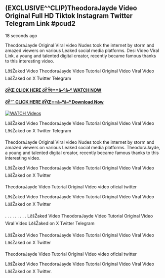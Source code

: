 ## (EXCLUSIVE^^CLIP)TheodoraJayde Video Original Full HD Tiktok Instagram Twitter Telegram Link #pcud2

18 seconds ago

TheodoraJayde Original Viral video Nudes took the internet by storm and amazed viewers on various Leaked social media platforms. Desi Video Viral Link, a young and talented digital creator, recently became famous thanks to this interesting video.

LðšŽaked Video TheodoraJayde Video Tutorial Original Video Viral Video LðšŽaked on X Twitter Telegram

**[ðŸŒ CLICK HERE ðŸŸ¢==â–ºâ–º WATCH NOW](https://clips-mediaa.blogspot.com/2025/02/video-viral-download.html)**

**[ðŸ”´ CLICK HERE ðŸŒ==â–ºâ–º Download Now](https://clips-mediaa.blogspot.com/2025/02/video-viral-download.html)**

[![WATCH Videos](https://i.imgur.com/dJHk4Zq.gif)](https://clips-mediaa.blogspot.com/2025/02/video-viral-download.html)

LðšŽaked Video TheodoraJayde Video Tutorial Original Video Viral Video LðšŽaked on X Twitter Telegram

TheodoraJayde Original Viral video Nudes took the internet by storm and amazed viewers on various Leaked social media platforms. TheodoraJayde, a young and talented digital creator, recently became famous thanks to this interesting video.

LðšŽaked Video TheodoraJayde Video Tutorial Original Video Viral Video LðšŽaked on X Twitter

TheodoraJayde Video Tutorial Original Video video oficial twitter

LðšŽaked Video TheodoraJayde Video Tutorial Original Video Viral Video LðšŽaked on X Twitter

. . . . . . . . . LðšŽaked Video TheodoraJayde Video Tutorial Original Video Viral Video LðšŽaked on X Twitter Telegram

LðšŽaked Video TheodoraJayde Video Tutorial Original Video Viral Video LðšŽaked on X Twitter

TheodoraJayde Video Tutorial Original Video video oficial twitter

LðšŽaked Video TheodoraJayde Video Tutorial Original Video Viral Video LðšŽaked on X Twitter.